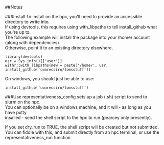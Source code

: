 ##Notes  

###Install
To install on the hpc, you'll need to provide an accessible directory to write into.   
If using devtools, this requires using with_libpaths to tell install_github what you're up to.   
The following example will install the package into your /home/ account (along with dependencies)  
Otherwise, point it to an existing directory elsewhere.  
  
`library(devtools)`  
`usr = Sys.info()[['user']]`  
`withr::with_libpaths(new = paste('/home/', usr, install_github('cwarecsiro/tomsstuff'))`

On windows, you should just be able to use:  
  
`install_github('cwarecsiro/tomsstuff')`

###Use 
representativeness_config sets up a job (.sh) script to send to slurm on the hpc.  
You can optionally be on a windows machine, and it will - as long as you have putty   
insalled - send the shell script to the hpc to run (pearcey only presently).  

If you set dry_run to TRUE, the shell script will be created but not submitted.   
You can fiddle with this, and submit directly from an hpc terminal, or use the   
representativeness_run function. 
